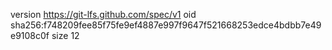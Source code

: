 version https://git-lfs.github.com/spec/v1
oid sha256:f748209fee85f75fe9ef4887e997f9647f521668253edce4bdbb7e49e9108c0f
size 12
